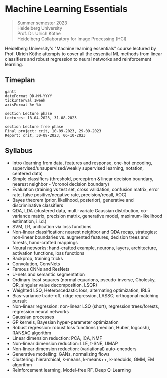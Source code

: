 # Machine Learning Essentials
> Summer semester 2023  
> Heidelberg University  
> Prof. Dr. Ulrich Köthe  
> Heidelberg Collaboratory for Image Processing (HCI)

Heidelberg University's "Machine learning essentials" course lectured by Prof. Ulrich Köthe attempts to cover all the essential ML methods from linear classifiers and robust regression to neural networks and reinforcement learning.

## Timeplan
```mermaid
gantt
dateFormat DD-MM-YYYY
tickInterval 1week
axisFormat %e-%b

section Lecture phase
Lectures: 18-04-2023, 31-08-2023

section Lecture free phase
Final project: crit, 10-09-2023, 29-09-2023
Report: crit, 30-09-2023, 06-10-2023
```

## Syllabus
-   Intro (learning from data, features and response, one-hot encoding, supervised/unsupervised/weakly supervised learning, notation, centered data)
-   Simple classifiers (threshold, perceptron & linear decision boundary, nearest neighbor - Voronoi decision boundary)
-   Evaluation (training vs test set, cross validation, confusion matrix, error rate, false positive/negative rate, precision/recall, AOC)
-   Bayes theorem (prior, likelihood, posterior), generative and discriminative classifiers
-   QDA, LDA (clustered data, multi-variate Gaussian distribution, co-variance matrix, precision matrix, generative model, maximum-likelihood estimation, i.i.d.)
-   SVM, LR, unification via loss functions
-   Non-linear classification: nearest neighbor and QDA recap, strategies: non-linear boundaries vs. augmented features, decision trees and forests, hand-crafted mappings
-   Neural networks: hand-crafted example, neurons, layers, architecture, activation functions, loss functions
-   Backprop, training tricks
-   Convolution, ConvNets
-   Famous CNNs and ResNets
-   U-nets and semantic segmentation
-   Ordinary least squares (normal equarions, pseudo-inverse, Cholesky, QR, singular value decomposition, LSQR)
-   Weighted LSQ, Heteroscedastic loss, alternating optimization, IRLS
-   Bias-variance trade-off, ridge regression, LASSO, orthogonal matching pursuit
-   Non-linear regression: non-linear LSQ (short), regression trees/forests, regression neural networks
-   Gaussian processes
-   GP kernels, Bayesian hyper-parameter optimization
-   Robust regression: robust loss functions (median, Huber, logcosh), RANSAC algorithm
-   Linear dimension reduction: PCA, ICA, NMF
-   Non-linear dimension reduction: LLE, t-SNE, UMAP
-   Non-linear dimension reduction: (variational) auto-encoders
-   Generative modelling: GANs, normalizing flows
-   Clustering: hierarchical, k-means, k-means++, k-medoids, GMM, EM algorithm
-   Reinforcement learning, Model-free RF, Deep Q-Learning
